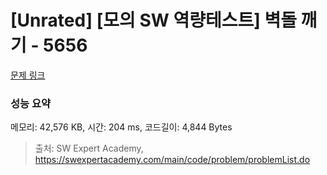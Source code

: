 # [Unrated] [모의 SW 역량테스트] 벽돌 깨기 - 5656 

[문제 링크](https://swexpertacademy.com/main/code/problem/problemDetail.do?contestProbId=AWXRQm6qfL0DFAUo) 

### 성능 요약

메모리: 42,576 KB, 시간: 204 ms, 코드길이: 4,844 Bytes



> 출처: SW Expert Academy, https://swexpertacademy.com/main/code/problem/problemList.do